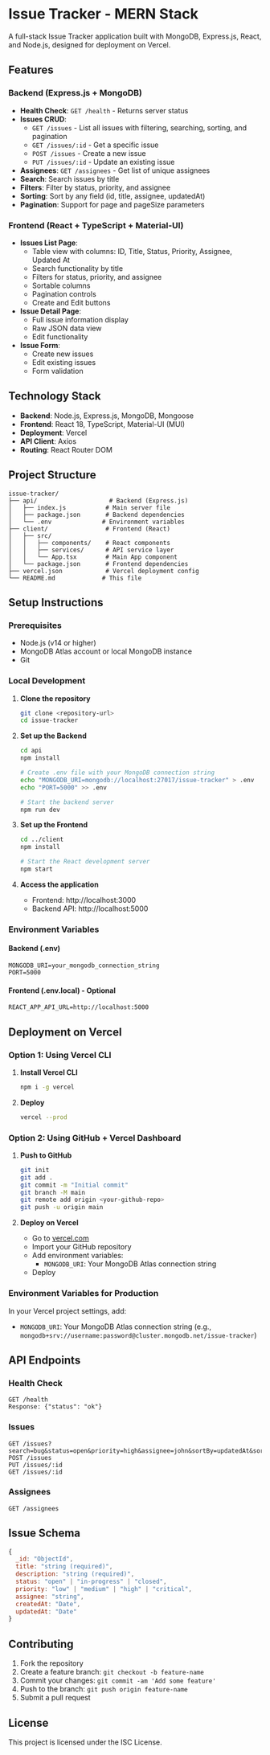 # Issue Tracker - MERN Stack

A full-stack Issue Tracker application built with MongoDB, Express.js, React, and Node.js, designed for deployment on Vercel.

## Features

### Backend (Express.js + MongoDB)
- **Health Check**: `GET /health` - Returns server status
- **Issues CRUD**:
  - `GET /issues` - List all issues with filtering, searching, sorting, and pagination
  - `GET /issues/:id` - Get a specific issue
  - `POST /issues` - Create a new issue
  - `PUT /issues/:id` - Update an existing issue
- **Assignees**: `GET /assignees` - Get list of unique assignees
- **Search**: Search issues by title
- **Filters**: Filter by status, priority, and assignee
- **Sorting**: Sort by any field (id, title, assignee, updatedAt)
- **Pagination**: Support for page and pageSize parameters

### Frontend (React + TypeScript + Material-UI)
- **Issues List Page**:
  - Table view with columns: ID, Title, Status, Priority, Assignee, Updated At
  - Search functionality by title
  - Filters for status, priority, and assignee
  - Sortable columns
  - Pagination controls
  - Create and Edit buttons
- **Issue Detail Page**:
  - Full issue information display
  - Raw JSON data view
  - Edit functionality
- **Issue Form**:
  - Create new issues
  - Edit existing issues
  - Form validation

## Technology Stack

- **Backend**: Node.js, Express.js, MongoDB, Mongoose
- **Frontend**: React 18, TypeScript, Material-UI (MUI)
- **Deployment**: Vercel
- **API Client**: Axios
- **Routing**: React Router DOM

## Project Structure

```
issue-tracker/
├── api/                    # Backend (Express.js)
│   ├── index.js           # Main server file
│   ├── package.json       # Backend dependencies
│   └── .env              # Environment variables
├── client/                # Frontend (React)
│   ├── src/
│   │   ├── components/    # React components
│   │   ├── services/      # API service layer
│   │   └── App.tsx        # Main App component
│   └── package.json       # Frontend dependencies
├── vercel.json            # Vercel deployment config
└── README.md             # This file
```

## Setup Instructions

### Prerequisites
- Node.js (v14 or higher)
- MongoDB Atlas account or local MongoDB instance
- Git

### Local Development

1. **Clone the repository**
   ```bash
   git clone <repository-url>
   cd issue-tracker
   ```

2. **Set up the Backend**
   ```bash
   cd api
   npm install
   
   # Create .env file with your MongoDB connection string
   echo "MONGODB_URI=mongodb://localhost:27017/issue-tracker" > .env
   echo "PORT=5000" >> .env
   
   # Start the backend server
   npm run dev
   ```

3. **Set up the Frontend**
   ```bash
   cd ../client
   npm install
   
   # Start the React development server
   npm start
   ```

4. **Access the application**
   - Frontend: http://localhost:3000
   - Backend API: http://localhost:5000

### Environment Variables

#### Backend (.env)
```
MONGODB_URI=your_mongodb_connection_string
PORT=5000
```

#### Frontend (.env.local) - Optional
```
REACT_APP_API_URL=http://localhost:5000
```

## Deployment on Vercel

### Option 1: Using Vercel CLI

1. **Install Vercel CLI**
   ```bash
   npm i -g vercel
   ```

2. **Deploy**
   ```bash
   vercel --prod
   ```

### Option 2: Using GitHub + Vercel Dashboard

1. **Push to GitHub**
   ```bash
   git init
   git add .
   git commit -m "Initial commit"
   git branch -M main
   git remote add origin <your-github-repo>
   git push -u origin main
   ```

2. **Deploy on Vercel**
   - Go to [vercel.com](https://vercel.com)
   - Import your GitHub repository
   - Add environment variables:
     - `MONGODB_URI`: Your MongoDB Atlas connection string
   - Deploy

### Environment Variables for Production

In your Vercel project settings, add:
- `MONGODB_URI`: Your MongoDB Atlas connection string (e.g., `mongodb+srv://username:password@cluster.mongodb.net/issue-tracker`)

## API Endpoints

### Health Check
```
GET /health
Response: {"status": "ok"}
```

### Issues
```
GET /issues?search=bug&status=open&priority=high&assignee=john&sortBy=updatedAt&sortOrder=desc&page=1&pageSize=10
POST /issues
PUT /issues/:id
GET /issues/:id
```

### Assignees
```
GET /assignees
```

## Issue Schema

```javascript
{
  _id: "ObjectId",
  title: "string (required)",
  description: "string (required)",
  status: "open" | "in-progress" | "closed",
  priority: "low" | "medium" | "high" | "critical",
  assignee: "string",
  createdAt: "Date",
  updatedAt: "Date"
}
```

## Contributing

1. Fork the repository
2. Create a feature branch: `git checkout -b feature-name`
3. Commit your changes: `git commit -am 'Add some feature'`
4. Push to the branch: `git push origin feature-name`
5. Submit a pull request

## License

This project is licensed under the ISC License.